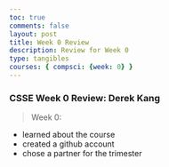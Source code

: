 ```yaml
---
toc: true
comments: false
layout: post
title: Week 0 Review
description: Review for Week 0
type: tangibles
courses: { compsci: {week: 0} }
---
```


### CSSE Week 0 Review: Derek Kang
> Week 0:
- learned about the course
- created a github account
- chose a partner for the trimester